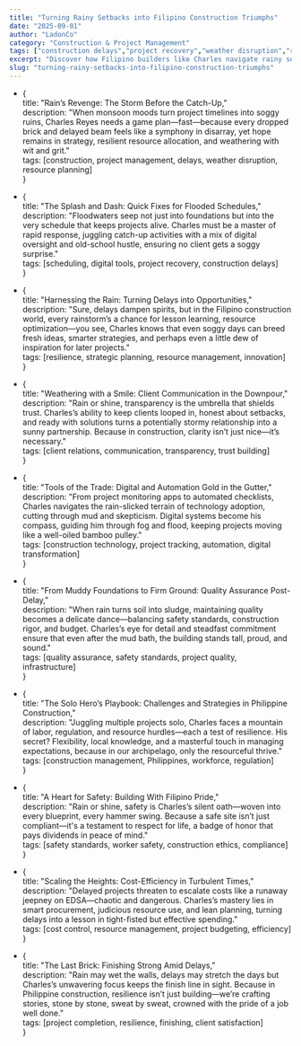 ```yaml
---
title: "Turning Rainy Setbacks into Filipino Construction Triumphs"
date: "2025-09-01"
author: "LadonCo"
category: "Construction & Project Management"
tags: ["construction delays","project recovery","weather disruption","resource planning","Filipino resilience"]
excerpt: "Discover how Filipino builders like Charles navigate rainy season challenges with resilience and strategic ingenuity, turning delays into opportunities for growth and innovation."
slug: "turning-rainy-setbacks-into-filipino-construction-triumphs"
---
```


- {  
  title: "Rain’s Revenge: The Storm Before the Catch-Up,"  
  description: "When monsoon moods turn project timelines into soggy ruins, Charles Reyes needs a game plan—fast—because every dropped brick and delayed beam feels like a symphony in disarray, yet hope remains in strategy, resilient resource allocation, and weathering with wit and grit."  
  tags: [construction, project management, delays, weather disruption, resource planning]  
}

- {  
  title: "The Splash and Dash: Quick Fixes for Flooded Schedules,"  
  description: "Floodwaters seep not just into foundations but into the very schedule that keeps projects alive. Charles must be a master of rapid response, juggling catch-up activities with a mix of digital oversight and old-school hustle, ensuring no client gets a soggy surprise."  
  tags: [scheduling, digital tools, project recovery, construction delays]  
}

- {  
  title: "Harnessing the Rain: Turning Delays into Opportunities,"  
  description: "Sure, delays dampen spirits, but in the Filipino construction world, every rainstorm’s a chance for lesson learning, resource optimization—you see, Charles knows that even soggy days can breed fresh ideas, smarter strategies, and perhaps even a little dew of inspiration for later projects."  
  tags: [resilience, strategic planning, resource management, innovation]  
}

- {  
  title: "Weathering with a Smile: Client Communication in the Downpour,"  
  description: "Rain or shine, transparency is the umbrella that shields trust. Charles’s ability to keep clients looped in, honest about setbacks, and ready with solutions turns a potentially stormy relationship into a sunny partnership. Because in construction, clarity isn’t just nice—it’s necessary."  
  tags: [client relations, communication, transparency, trust building]  
}

- {  
  title: "Tools of the Trade: Digital and Automation Gold in the Gutter,"  
  description: "From project monitoring apps to automated checklists, Charles navigates the rain-slicked terrain of technology adoption, cutting through mud and skepticism. Digital systems become his compass, guiding him through fog and flood, keeping projects moving like a well-oiled bamboo pulley."  
  tags: [construction technology, project tracking, automation, digital transformation]  
}

- {  
  title: "From Muddy Foundations to Firm Ground: Quality Assurance Post-Delay,"  
  description: "When rain turns soil into sludge, maintaining quality becomes a delicate dance—balancing safety standards, construction rigor, and budget. Charles’s eye for detail and steadfast commitment ensure that even after the mud bath, the building stands tall, proud, and sound."  
  tags: [quality assurance, safety standards, project quality, infrastructure]  
}

- {  
  title: "The Solo Hero’s Playbook: Challenges and Strategies in Philippine Construction,"  
  description: "Juggling multiple projects solo, Charles faces a mountain of labor, regulation, and resource hurdles—each a test of resilience. His secret? Flexibility, local knowledge, and a masterful touch in managing expectations, because in our archipelago, only the resourceful thrive."  
  tags: [construction management, Philippines, workforce, regulation]  
}

- {  
  title: "A Heart for Safety: Building With Filipino Pride,"  
  description: "Rain or shine, safety is Charles’s silent oath—woven into every blueprint, every hammer swing. Because a safe site isn’t just compliant—it's a testament to respect for life, a badge of honor that pays dividends in peace of mind."  
  tags: [safety standards, worker safety, construction ethics, compliance]  
}

- {  
  title: "Scaling the Heights: Cost-Efficiency in Turbulent Times,"  
  description: "Delayed projects threaten to escalate costs like a runaway jeepney on EDSA—chaotic and dangerous. Charles’s mastery lies in smart procurement, judicious resource use, and lean planning, turning delays into a lesson in tight-fisted but effective spending."  
  tags: [cost control, resource management, project budgeting, efficiency]  
}

- {  
  title: "The Last Brick: Finishing Strong Amid Delays,"  
  description: "Rain may wet the walls, delays may stretch the days but Charles’s unwavering focus keeps the finish line in sight. Because in Philippine construction, resilience isn’t just building—we’re crafting stories, stone by stone, sweat by sweat, crowned with the pride of a job well done."  
  tags: [project completion, resilience, finishing, client satisfaction]  
}